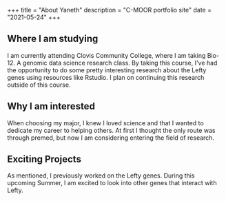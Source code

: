 +++
title = "About Yaneth"
description = "C-MOOR portfolio site"
date = "2021-05-24"
+++

## Where I am studying
I am currently attending Clovis Community College, where I am taking Bio-12. A genomic data science research class. By taking this course, I've had the opportunity to do some pretty interesting research about the Lefty genes using resources like Rstudio. I plan on continuing this research outside of this course. 
## Why I am interested
When choosing my major, I knew I loved science and that I wanted to dedicate my career to helping others. At first I thought the only route was through premed, but now I am considering entering the field of research.
## Exciting Projects
As mentioned, I previously worked on the Lefty genes. During this upcoming Summer, I am excited to look into other genes that interact with Lefty.
